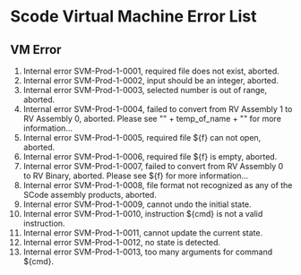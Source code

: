 # Scode Virtual Machine Error List

## VM Error

1. Internal error SVM-Prod-1-0001, required file does not exist, aborted.
2. Internal error SVM-Prod-1-0002, input should be an integer, aborted.
3. Internal error SVM-Prod-1-0003, selected number is out of range, aborted.
4. Internal error SVM-Prod-1-0004, failed to convert from RV Assembly 1 to RV Assembly 0, aborted. Please see \"" + temp_of_name + "\" for more information...
5. Internal error SVM-Prod-1-0005, required file ${f} can not open, aborted.
6. Internal error SVM-Prod-1-0006, required file ${f} is empty, aborted.
7. Internal error SVM-Prod-1-0007, failed to convert from RV Assembly 0 to RV Binary, aborted. Please see ${f} for more information...
8. Internal error SVM-Prod-1-0008, file format not recognized as any of the SCode assembly products, aborted.
9. Internal error SVM-Prod-1-0009, cannot undo the initial state.
10. Internal error SVM-Prod-1-0010, instruction ${cmd} is not a valid instruction.
11. Internal error SVM-Prod-1-0011, cannot update the current state.
12. Internal error SVM-Prod-1-0012, no state is detected.
13. Internal error SVM-Prod-1-0013, too many arguments for command ${cmd}.